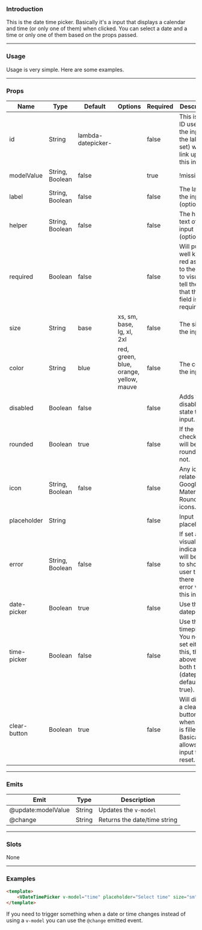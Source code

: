 ### Introduction
This is the date time picker. Basically it's a input that displays a calendar and time (or only one of them) when clicked. You can select a date and a time or only one of them based on the props passed.

---

### Usage
Usage is very simple. Here are some examples.

---

### Props

| Name         	| Type            	| Default                    	| Options                                 	| Required 	| Description                                                                                                	|
|--------------	|-----------------	|----------------------------	|-----------------------------------------	|----------	|------------------------------------------------------------------------------------------------------------	|
| id           	| String          	| lambda-datepicker-<random> 	|                                         	| false    	| This is the ID used for the input so the label (if set) would link up to this input.                       	|
| modelValue   	| String, Boolean 	| false                      	|                                         	| true     	| !missing                                                                                                   	|
| label        	| String, Boolean 	| false                      	|                                         	| false    	| The label of the input (optional).                                                                         	|
| helper       	| String, Boolean 	| false                      	|                                         	| false    	| The helper text of the input (optional).                                                                   	|
| required     	| Boolean         	| false                      	|                                         	| false    	| Will put the well known red asterix to the label to visually tell the user that this field is required.    	|
| size         	| String          	| base                       	| xs, sm, base, lg, xl, 2xl               	| false    	| The size of the input.                                                                                     	|
| color        	| String          	| blue                       	| red, green, blue, orange, yellow, mauve 	| false    	| The color of the input.                                                                                    	|
| disabled     	| Boolean         	| false                      	|                                         	| false    	| Adds the disabled state to the input.                                                                      	|
| rounded      	| Boolean         	| true                       	|                                         	| false    	| If the checkbox will be rounded or not.                                                                    	|
| icon         	| String, Boolean 	| false                      	|                                         	| false    	| Any icon related to Google Material Rounded icons.                                                         	|
| placeholder  	| String          	|                            	|                                         	| false    	| Input placeholder.                                                                                         	|
| error        	| String, Boolean 	| false                      	|                                         	| false    	| If set a visual indicator will be set to show the user that there is an error with this input.             	|
| date-picker  	| Boolean         	| true                       	|                                         	| false    	| Use the datepicker.                                                                                        	|
| time-picker  	| Boolean         	| false                      	|                                         	| false    	| Use the timepicker. You need to set either this, the above, or both to true (datepicker defaults to true). 	|
| clear-button 	| Boolean         	| true                       	|                                         	| false    	| Will display a clear button when input is filled. Basically allows the input to be reset.                  	|
---

### Emits

| Emit   | Type    | Description                       |
|--------|---------|-----------------------------------|
| @update:modelValue | String | Updates the `v-model` |
| @change | String | Returns the date/time string |


---

### Slots
None

---

### Examples

```html
<template>
	<VDateTimePicker v-model="time" placeholder="Select time" size="sm" time-picker :date-picker="false" required />
</template>
```

If you need to trigger something when a date or time changes instead of using a `v-model` you can use the `@change` emitted event.